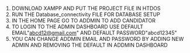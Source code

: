 1. DOWNLOAD XAMPP AND PUT THE PROJECT FILE IN HTDOS
2. RUN THE Database_connectivity FILE FOR DATABASE SETUP
3. IN THE HOME PAGE GO TO ADDMIN TO ADD CANDIDATOR
4. TO LOGIN TO THE ADMIN DASHBOARD USE DEFAULT EMAIL"abcd12@gmail.com" AND DEFAULT PASSWORD"abcd12345"
5. YOU CAN CHANGE ADDMIN EMAIL AND PASSWORD BY ADDING NEW ADMIN AND REMOVING THE DEFAULT IN ADDMIN DASHBOARD
